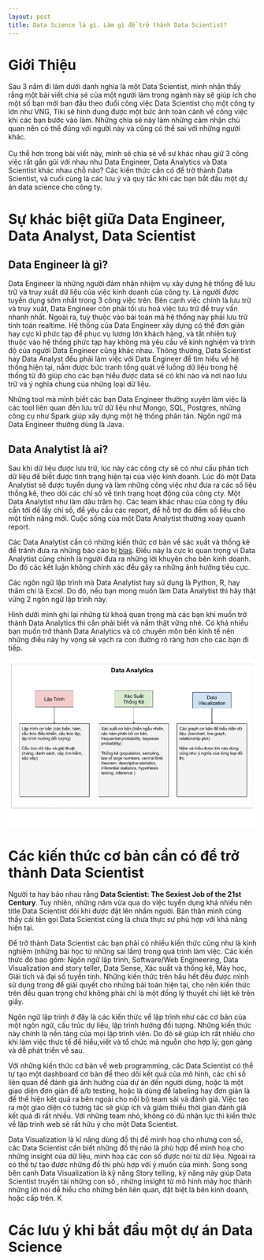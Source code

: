 ```yaml
---
layout: post
title: Data Science là gì. Làm gì để trở thành Data Scientist?
---
```

# Giới Thiệu
Sau 3 năm đi làm dưới danh nghĩa là một Data Scientist, mình nhận thấy rằng một bài viết chia sẻ của một người làm trong ngành này sẽ giúp ích cho một số bạn mới ban đầu theo đuổi công việc Data Scientist cho một công ty lớn như VNG, Tiki sẽ hình dung được một bức ảnh toàn cảnh về công việc khi các bạn bước vào làm. Những chia sẻ này làm những cảm nhận chủ quan nên có thể đúng với người này và cũng có thể sai với những người khác. <br/><br/> Cụ thể hơn trong bài viết này, mình sẽ chia sẻ về sự khác nhau giữ 3 công việc rất gần gũi với nhau như Data Engineer, Data Analytics và Data Scientist khác nhau chỗ nào? Các kiến thức cần có để trờ thành Data Scientist, và cuối cùng là các lưu ý và quy tắc khi các bạn bắt đầu một dự án data science cho công ty. 

# Sự khác biệt giữa Data Engineer, Data Analyst, Data Scientist
## Data Engineer là gì?
Data Engineer là những người đảm nhận nhiệm vụ xây dựng hệ thống để lưu trữ và truy xuất dữ liệu của việc kinh doanh của công ty. Là người được tuyển dụng sớm nhất trong 3 công việc trên. Bên cạnh việc chính là lưu trữ và truy xuất, Data Engineer còn phải tối ưu hoá việc lưu trữ để truy vấn nhanh nhất. Ngoài ra, tuỳ thuộc vào bài toán mà hệ thống này phải lưu trữ tính toán realtime. Hệ thống của Data Engineer xây dựng có thể đơn giản hay cực kì phức tạp để phục vụ lương lớn khách hàng, và tất nhiên tuỳ thuộc vào hệ thống phức tạp hay không mà yêu cầu về kinh nghiệm và trình độ của người Data Engineer cũng khác nhau. Thông thường, Data Scientist hay Data Analyst đều phải làm việc với Data Engineer để tìm hiểu về hệ thống hiện tại, nắm được bức tranh tổng quát về luồng dữ liệu trong hệ thống từ đó giúp cho các bạn hiểu được data sẽ có khi nào và nơi nào lưu trữ và ý nghĩa chung của những loại dữ liệu. 

Những tool mà mình biết các bạn Data Engineer thường xuyên làm việc là các tool liên quan đến lưu trữ dữ liệu như Mongo, SQL, Postgres, những công cụ như Spark giúp xây dựng một hệ thống phân tán. Ngôn ngữ mà Data Engineer thường dùng là Java. 
## Data Analytist là ai?
Sau khi dữ liệu được lưu trữ, lúc này các công cty sẽ có như cầu phân tích dữ liệu để biết được tình trạng hiện tại của việc kinh doanh. Lúc đó một Data Analytist sẽ được tuyển dụng và làm những công việc như đưa ra các số liệu thống kê, theo dõi các chỉ số về tình trạng hoạt động của công cty. Một Data Analytist như làm dâu trăm họ. Các team khác nhau của công ty đều cần tới  để lấy chỉ số, để yêu cầu các report, để hỗ trợ đo đếm số liệu cho một tính năng mới. Cuộc sống của một Data Analytist thường xoay quanh report.

Các Data Analytist cần có những kiến thức cơ bản về sác xuất và thống kê để tránh đưa ra những báo cáo bị [bias](https://en.wikipedia.org/wiki/Sampling_bias). Điều này là cực kì quan trọng vì Data Analytist cũng chính là người đưa ra những lời khuyên cho bên kinh doanh. Do đó các kết luận không chính xác đều gây ra những ảnh hưởng tiêu cực. 

Các ngôn ngữ lập trình mà Data Analytist hay sử dụng là Python, R, hay thâm chí là Excel. Do đó, nếu bạn mong muốn làm Data Analytist thì hãy thật vững 2 ngôn ngữ lập trình này. 

Hình dưới mình ghi lại những từ khoá quan trọng mà các bạn khi muốn trở thành Data Analytics thì cần phải biết và nắm thật vững nhé. Có khá nhiều bạn muốn trở thành Data Analytics và có chuyên môn bên kinh tế nên những điều này hy vọng sẽ vạch ra con đường rõ ràng hơn cho các bạn đi tiếp. 

<div class="img-div" markdown="0">
    <img src="/images/data_scientist/da_roadmap.png" />
</div>

# Các kiến thức cơ bản cần có để trở thành Data Scientist
Người ta hay bảo nhau rằng **Data Scientist: The Sexiest Job of the 21st Century**. Tuy nhiên, những năm vừa qua do việc tuyển dụng khá nhiều nên title Data Scientist đôi khi được đặt lên nhầm người. Bản thân mình cũng thấy cái tên gọi Data Scientist cũng là chưa thực sự phù hợp với khả năng hiện tại.

Để trở thành Data Scientist các bạn phải có nhiều kiến thức cũng như là kinh nghiệm (những bài học từ những sai lầm) trong quá trình làm việc. Các kiến thức đó bao gồm: Ngôn ngữ lập trình, Software/Web Engineering, Data Visualization and story teller, Data Sense, Xác suất và thống kê, Máy học, Giải tích và đại số tuyến tính. Những kiến thức trên hầu hết đều được mình sử dụng trong để giải quyết cho những bài toán hiện tại, cho nên kiến thức trên đều quan trọng chứ không phải chỉ là một đống lý thuyết chỉ liệt kê trên giấy.

Ngôn ngữ lập trình ở đây là các kiến thức vể lập trình như các cơ bản của một ngôn ngữ, cấu trúc dự liệu, lập trình hướng đối tượng. Những kiến thức này chính là nền tảng của mọi lập trình viên. Do đó sẽ giúp ích rất nhiều cho khi làm việc thực tế để hiểu,viết và tổ chức mã nguỗn cho hợp lý, gọn gàng và dễ phát triển về sau. 

Với những kiến thức cơ bản về web programming, các Data Scientist có thể tự tạo một dashboard cơ bản để theo dõi kết quả của mô hình, các chỉ số liên quan để đánh giá ảnh hưởng của dự án đến người dùng, hoặc là một giao diện đơn giản để a/b testing, hoặc là dùng để labeling hay đơn giản là để thể hiện kết quả ra bên ngoài cho nội bộ team sài và đánh giá. Việc tạo ra một giao diện có tương tác sẽ giúp ích và giảm thiểu thời gian đánh giá kết quả đi rất nhiều. Với những team nhỏ, không có đủ nhận lực thì kiến thức về lập trình web sẽ rất hữu ý cho một Data Scientist.

Data Visualization là kĩ năng dùng đồ thị để minh hoạ cho nhưng con số, các Data Scientist cần biết những đồ thị nào là phù hợp để minh hoạ cho những insight của dữ liệu, minh hoạ các con số được nói từ dữ liệu. Ngoài ra có thể tự tạo được những đồ thị phù hợp với ý muốn của mình. Song song bên cạnh Data Visualization là kỹ năng Story telling, kỹ năng này giúp Data Scientist truyền tải những con số , những insight từ mô hình máy học thành những lời nói dễ hiểu cho những bên liên quan, đặt biệt là bên kinh doanh, hoặc cấp trên. K

# Các lưu ý khi bắt đầu một dự án Data Science
